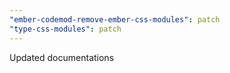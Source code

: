 ```yaml
---
"ember-codemod-remove-ember-css-modules": patch
"type-css-modules": patch
---
```


Updated documentations

